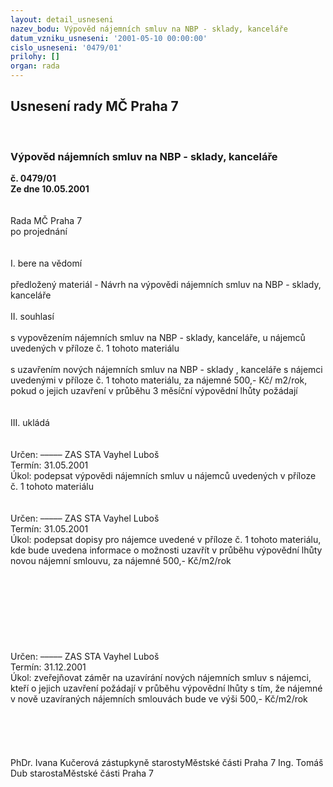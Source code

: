 ```yaml
---
layout: detail_usneseni
nazev_bodu: Výpověd nájemních smluv na NBP - sklady, kanceláře
datum_vzniku_usneseni: '2001-05-10 00:00:00'
cislo_usneseni: '0479/01'
prilohy: []
organ: rada
---
```

<div id="ucUsn_pList" class="usn">
	<span><h2>Usnesení rady MČ Praha 7 </h2>
<br></span><div class="standBody">
<span><h3>Výpověd nájemních smluv na NBP - sklady, kanceláře</h3></span><div class="center">
		<strong>č. 0479/01</strong><br>
	</div>
<div class="center">
		<strong>Ze dne 10.05.2001</strong><br><br>
	</div>
<br>Rada MČ Praha 7<br>po projednání<br><br><br>I.	bere na vědomí<br><br> předložený materiál - Návrh na výpovědi nájemních smluv na NBP - sklady, kanceláře<br><br>II.	souhlasí <br><br>s vypovězením nájemních smluv na NBP - sklady, kanceláře, u nájemců uvedených v příloze č. 1 tohoto materiálu<br><br>s uzavřením nových nájemních smluv na NBP - sklady , kanceláře s nájemci uvedenými v příloze č. 1  tohoto materiálu, za nájemné 500,- Kč/ m2/rok, pokud o jejich uzavření v průběhu 3 měsíční výpovědní lhůty požádají<br><br><br>III.	ukládá <br><br><br> Určen:	–––––	ZAS STA Vayhel Luboš<br>Termín: 31.05.2001<br>Úkol:	podepsat výpovědi nájemních smluv u nájemců uvedených v příloze č. 1 tohoto materiálu <br> <br><br> Určen:	–––––	ZAS STA Vayhel Luboš<br>Termín: 31.05.2001<br>Úkol:	podepsat dopisy pro nájemce uvedené v příloze č. 1 tohoto materiálu, kde bude uvedena informace o možnosti uzavřít v průběhu výpovědní lhůty novou nájemní smlouvu, za nájemné 500,- Kč/m2/rok<br> <br><br><br><br><br><br><br><br> Určen:	–––––	ZAS STA Vayhel Luboš<br>Termín: 31.12.2001<br>Úkol:	zveřejňovat záměr na uzavírání nových nájemních smluv s nájemci, kteří o jejich uzavření požádají v průběhu výpovědní lhůty s tím, že nájemné v nově uzavíraných nájemních smlouvách bude ve výši  500,- Kč/m2/rok<br> <br><br><br><br> 	<br>PhDr. Ivana Kučerová zástupkyně starostyMěstské části Praha 7	Ing. Tomáš Dub starostaMěstské části Praha 7<br>	<br><br>
</div>
</div>